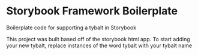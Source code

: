 # Storybook Framework Boilerplate

Boilerplate code for supporting a tybalt in Storybook

This project was built based off of the storybook html app. To start adding your new tybalt, replace instances of the word tybalt with your tybalt name
